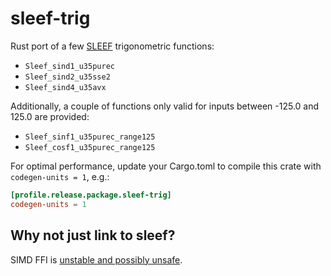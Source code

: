 # sleef-trig

Rust port of a few [SLEEF](https://sleef.org) trigonometric functions:

* `Sleef_sind1_u35purec`
* `Sleef_sind2_u35sse2`
* `Sleef_sind4_u35avx`

Additionally, a couple of functions only valid for inputs between -125.0 and
125.0 are provided:

* `Sleef_sinf1_u35purec_range125`
* `Sleef_cosf1_u35purec_range125`

For optimal performance, update your Cargo.toml to compile this crate with
`codegen-units = 1`, e.g.:

```toml
[profile.release.package.sleef-trig]
codegen-units = 1
```

## Why not just link to sleef?

SIMD FFI is [unstable and possibly unsafe](https://github.com/rust-lang/rust/issues/63068).
